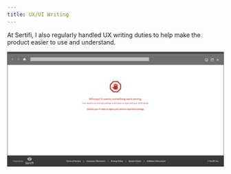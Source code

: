 ```yaml
---
title: UX/UI Writing
---
```


At Sertifi, I also regularly handled UX writing duties to help make the product easier to use and understand.

![A sample whoops error page](../assets/whoops_cropped.png)

